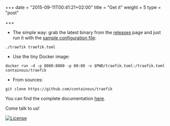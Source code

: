 +++
date = "2015-09-11T00:41:21+02:00"
title = "Get it"
weight = 5
type = "post"

+++

* The simple way: grab the latest binary from the [releases](https://github.com/containous/traefik/releases) page and just run it with the [sample configuration file](https://raw.githubusercontent.com/containous/traefik/master/traefik.sample.toml):

```
./traefik traefik.toml
```

* Use the tiny Docker image:

```
docker run -d -p 8080:8080 -p 80:80 -v $PWD/traefik.toml:/traefik.toml containous/traefik
```

* From sources:

```
git clone https://github.com/containous/traefik
```

You can find the complete documentation [here](https://github.com/containous/traefik/blob/master/docs/index.md).

Come talk to us! <script async defer src="https://traefik.herokuapp.com/slackin.js?large"></script><br>

[![License](https://img.shields.io/badge/license-MIT-blue.svg)](https://github.com/containous/traefik/blob/master/LICENSE.md)
